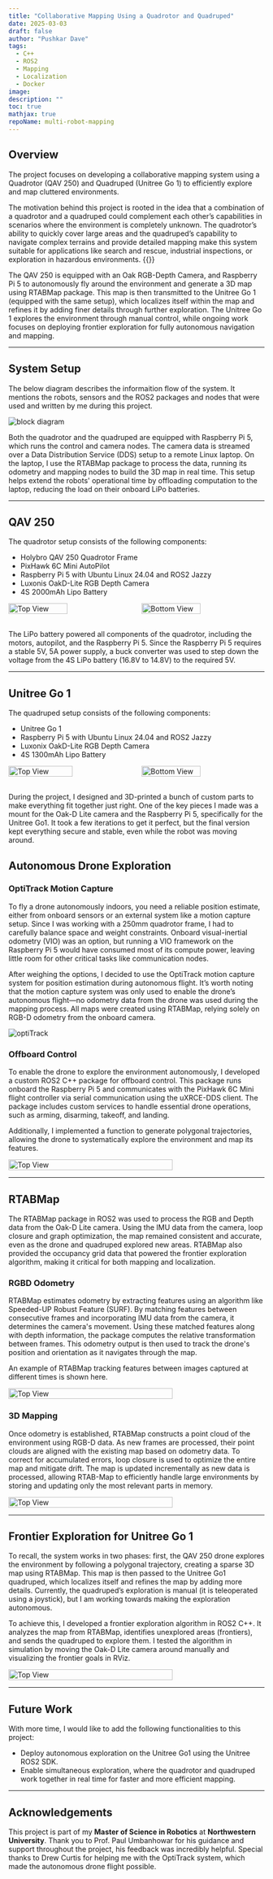 ```yaml
---
title: "Collaborative Mapping Using a Quadrotor and Quadruped"
date: 2025-03-03
draft: false
author: "Pushkar Dave"
tags:
  - C++
  - ROS2
  - Mapping
  - Localization
  - Docker
image: 
description: ""
toc: true
mathjax: true
repoName: multi-robot-mapping
---
```

## Overview

The project focuses on developing a collaborative mapping system using a Quadrotor (QAV 250) and Quadruped (Unitree Go 1) to efficiently explore and map cluttered environments.
 
The motivation behind this project is rooted in the idea that a combination of a quadrotor and a quadruped could complement each other’s capabilities in scenarios where the environment is completely unknown. The quadrotor’s ability to quickly cover large areas and the quadruped’s capability to navigate complex terrains and provide detailed mapping make this system suitable for applications like search and rescue, industrial inspections, or exploration in hazardous environments.
{{<youtube lgYT0VuTbq0>}}

The QAV 250 is equipped with an Oak RGB-Depth Camera, and Raspberry Pi 5 to autonomously fly around the environment and generate a 3D map using RTABMap package. This map is then transmitted to the Unitree Go 1 (equipped with the same setup), which localizes itself within the map and refines it by adding finer details through further exploration. The Unitree Go 1 explores the environment through manual control, while ongoing work focuses on deploying frontier exploration for fully autonomous navigation and mapping.

---

## System Setup
The below diagram describes the informaition flow of the system. It mentions the robots, sensors and the ROS2 packages and nodes that were used and written by me during this project. 

![block diagram](/images/projects/multi-robot/MRM.drawio.png)

Both the quadrotor and the quadruped are equipped with Raspberry Pi 5, which runs the control and camera nodes. The camera data is streamed over a Data Distribution Service (DDS) setup to a remote Linux laptop. On the laptop, I use the RTABMap package to process the data, running its odometry and mapping nodes to build the 3D map in real time. This setup helps extend the robots' operational time by offloading computation to the laptop, reducing the load on their onboard LiPo batteries.

---

## QAV 250
The quadrotor setup consists of the following components:
- Holybro QAV 250 Quadrotor Frame
- PixHawk 6C Mini AutoPilot
- Raspberry Pi 5 with Ubuntu Linux 24.04 and ROS2 Jazzy
- Luxonis OakD-Lite RGB Depth Camera
- 4S 2000mAh Lipo Battery

<div style="display: flex; justify-content: space-between;">
  <img src="/images/projects/multi-robot/DroneTop.JPEG" alt="Top View" style="width: 48%; height: auto;"/>
  <img src="/images/projects/multi-robot/DroneBottom.JPEG" alt="Bottom View" style="width: 48%; height: auto;"/>
</div>
<br>

The LiPo battery powered all components of the quadrotor, including the motors, autopilot, and the Raspberry Pi 5. Since the Raspberry Pi 5 requires a stable 5V, 5A power supply, a buck converter was used to step down the voltage from the 4S LiPo battery (16.8V to 14.8V) to the required 5V.

---

## Unitree Go 1

The quadruped setup consists of the following components:
- Unitree Go 1
- Raspberry Pi 5 with Ubuntu Linux 24.04 and ROS2 Jazzy
- Luxonix OakD-Lite RGB Depth Camera
- 4S 1300mAh Lipo Battery


<div style="display: flex; justify-content: space-between;">
  <img src="/images/projects/multi-robot/dogSetupb.JPEG" alt="Top View" style="width: 50%; height: auto;"/>
  <img src="/images/projects/multi-robot/DogMount.png" alt="Bottom View" style="width: 48%; height: auto;"/>
</div>
<br>

During the project, I designed and 3D-printed a bunch of custom parts to make everything fit together just right. One of the key pieces I made was a mount for the Oak-D Lite camera and the Raspberry Pi 5, specifically for the Unitree Go1. It took a few iterations to get it perfect, but the final version kept everything secure and stable, even while the robot was moving around.

## Autonomous Drone Exploration

### OptiTrack Motion Capture
To fly a drone autonomously indoors, you need a reliable position estimate, either from onboard sensors or an external system like a motion capture setup. Since I was working with a 250mm quadrotor frame, I had to carefully balance space and weight constraints. Onboard visual-inertial odometry (VIO) was an option, but running a VIO framework on the Raspberry Pi 5 would have consumed most of its compute power, leaving little room for other critical tasks like communication nodes.

After weighing the options, I decided to use the OptiTrack motion capture system for position estimation during autonomous flight. It’s worth noting that the motion capture system was only used to enable the drone’s autonomous flight—no odometry data from the drone was used during the mapping process. All maps were created using RTABMap, relying solely on RGB-D odometry from the onboard camera.

![optiTrack](/images/projects/multi-robot/optiTrack.png)

### Offboard Control

To enable the drone to explore the environment autonomously, I developed a custom ROS2 C++ package for offboard control. This package runs onboard the Raspberry Pi 5 and communicates with the PixHawk 6C Mini flight controller via serial communication using the uXRCE-DDS client. The package includes custom services to handle essential drone operations, such as arming, disarming, takeoff, and landing.

Additionally, I implemented a function to generate polygonal trajectories, allowing the drone to systematically explore the environment and map its features.

<div style="display: flex; justify-content: space-between;">
  <img src="/images/projects/multi-robot/shrunkPolyTraj.gif" alt="Top View" style="width: 80%; height: auto;"/>
</div>

---

## RTABMap 

The RTABMap package in ROS2 was used to process the RGB and Depth data from the Oak-D Lite camera. Using the IMU data from the camera, loop closure and graph optimization, the map remained consistent and accurate, even as the drone and quadruped explored new areas. RTABMap also provided the occupancy grid data that powered the frontier exploration algorithm, making it critical for both mapping and localization.

### RGBD Odometry 
RTABMap estimates odometry by extracting features using an algorithm like Speeded-UP Robust Feature (SURF). By matching features between consecutive frames and incorporating IMU data from the camera, it determines the camera's movement. Using these matched features along with depth information, the package computes the relative transformation between frames. This odometry output is then used to track the drone's position and orientation as it navigates through the map.

An example of RTABMap tracking features between images captured at different times is shown here.

<div style="display: flex; justify-content: space-between;">
  <img src="/images/projects/multi-robot/rtabmapViz.png" alt="Top View" style="width: 80%; height: auto;"/>
</div>

### 3D Mapping
Once odometry is established, RTABMap constructs a point cloud of the environment using RGB-D data. As new frames are processed, their point clouds are aligned with the existing map based on odometry data. To correct for accumulated errors, loop closure is used to optimize the entire map and mitigate drift. The map is updated incrementally as new data is processed, allowing RTAB-Map to efficiently handle large environments by storing and updating only the most relevant parts in memory.

<div style="display: flex; justify-content: space-between;">
  <img src="/images/projects/multi-robot/3DPointcloud.png" alt="Top View" style="width: 80%; height: auto;"/>
</div>

---
## Frontier Exploration for Unitree Go 1

To recall, the system works in two phases: first, the QAV 250 drone explores the environment by following a polygonal trajectory, creating a sparse 3D map using RTABMap. This map is then passed to the Unitree Go1 quadruped, which localizes itself and refines the map by adding more details. Currently, the quadruped’s exploration is manual (it is teleoperated using a joystick), but I am working towards making the exploration autonomous.

To achieve this, I developed a frontier exploration algorithm in ROS2 C++. It analyzes the map from RTABMap, identifies unexplored areas (frontiers), and sends the quadruped to explore them. I tested the algorithm in simulation by moving the Oak-D Lite camera around manually and visualizing the frontier goals in RViz. 
<div style="display: flex; justify-content: space-between;">
  <img src="/images/projects/multi-robot/extractFrontier.gif" alt="Top View" style="width: 80%; height: auto;"/>
</div>

---
## Future Work

With more time, I would like to add the following functionalities to this project:
- Deploy autonomous exploration on the Unitree Go1 using the Unitree ROS2 SDK.
- Enable simultaneous exploration, where the quadrotor and quadruped work together in real time for faster and more efficient mapping.

---

## Acknowledgements

This project is part of my **Master of Science in Robotics** at **Northwestern University**. 
Thank you to Prof. Paul Umbanhowar for his guidance and support throughout the project, his feedback was incredibly helpful. Special thanks to Drew Curtis for helping me with the OptiTrack system, which made the autonomous drone flight possible.

